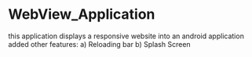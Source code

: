 # WebView_Application
this application displays a responsive website into an android application
added other features: 
a) Reloading bar
b) Splash Screen
